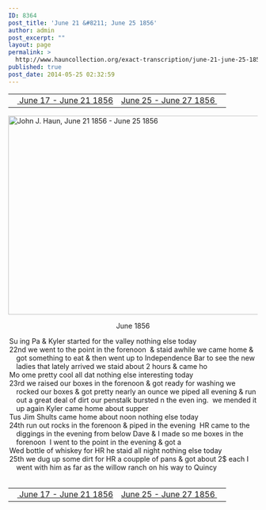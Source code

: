```yaml
---
ID: 8364
post_title: 'June 21 &#8211; June 25 1856'
author: admin
post_excerpt: ""
layout: page
permalink: >
  http://www.hauncollection.org/exact-transcription/june-21-june-25-1856/
published: true
post_date: 2014-05-25 02:32:59
---
```

<table style="width: 100%;" align="center">
<tbody>
<tr>
<td width="50%"><a title="June 17 – June 21 1856" href="http://www.hauncollection.org/version-2/version-ii-series-i/june-17-june-21-1856/"><img src="https://lh3.googleusercontent.com/-EFJpxxNiPNw/VqgtWBCZrMI/AAAAAAAAAFU/WfY4lPFWWkg/s800-Ic42/Soeb-Plain-Arrows-8-10px.png" alt="" width="10" height="10" /> June 17 - June 21 1856</a></td>
<td style="text-align: right;"><a title="June 25 – June 27 1856" href="http://www.hauncollection.org/version-2/version-ii-series-i/june-25-june-27-1856/"> June 25 - June 27 1856 <img src="https://lh3.googleusercontent.com/-67k0cYlpXHw/VqgtWKz1MXI/AAAAAAAAAFU/k9PW_Piyurk/s800-Ic42/Soeb-Plain-Arrows-5-10px.png" alt="" width="10" height="10" /></a></td>
</tr>
</tbody>
</table>
<a href="http://www.hauncollection.org/wp-content/uploads/John Haun/JJH_182_June 21 1856 - June 25 1856.JPG" target="_blank" rel="noopener"><img class="alignnone wp-image-2411 size-large" src="http://www.hauncollection.org/wp-content/uploads/John Haun/JJH_182_June 21 1856 - June 25 1856-1024x682.jpg" alt="John J. Haun, June 21 1856 - June 25 1856" width="604" height="402" /></a>
<p style="text-align: center;">June 1856</p>

<div style="text-indent: -1em; padding-left: 16px;">Su ing Pa &amp; Kyler started for the valley nothing else today</div>
<div style="text-indent: -1em; padding-left: 16px;">22nd we went to the point in the forenoon  &amp; staid awhile we came home
&amp; got something to eat &amp; then went up to Independence Bar to see
the new ladies that lately arrived we staid about 2 hours &amp; came ho</div>
<div style="text-indent: -1em; padding-left: 16px;">Mo ome pretty cool all dat nothing else interesting today</div>
<div style="text-indent: -1em; padding-left: 16px;">23rd we raised our boxes in the forenoon &amp; got ready for washing we
rocked our boxes &amp; got pretty nearly an ounce we piped all evening
&amp; run out a great deal of dirt our penstalk bursted n the even
ing.  we mended it up again Kyler came home about supper</div>
<div style="text-indent: -1em; padding-left: 16px;">Tus Jim Shults came home about noon nothing else today</div>
<div style="text-indent: -1em; padding-left: 16px;">24th run out rocks in the forenoon &amp; piped in the evening  HR
came to the diggings in the evening from below Dave &amp; I made so
me boxes in the forenoon  I went to the point in the evening &amp; got a</div>
<div style="text-indent: -1em; padding-left: 16px;">Wed bottle of whiskey for HR he staid all night nothing else today</div>
<div style="text-indent: -1em; padding-left: 16px;">25th we dug up some dirt for HR a coupple of pans &amp; got about 2$ each
I went with him as far as the willow ranch on his way to Quincy</div>
&nbsp;
<table style="width: 100%;" align="center">
<tbody>
<tr>
<td width="50%"><a title="June 17 – June 21 1856" href="http://www.hauncollection.org/version-2/version-ii-series-i/june-17-june-21-1856/"><img src="https://lh3.googleusercontent.com/-EFJpxxNiPNw/VqgtWBCZrMI/AAAAAAAAAFU/WfY4lPFWWkg/s800-Ic42/Soeb-Plain-Arrows-8-10px.png" alt="" width="10" height="10" /> June 17 - June 21 1856</a></td>
<td style="text-align: right;"><a title="June 25 – June 27 1856" href="http://www.hauncollection.org/version-2/version-ii-series-i/june-25-june-27-1856/"> June 25 - June 27 1856 <img src="https://lh3.googleusercontent.com/-67k0cYlpXHw/VqgtWKz1MXI/AAAAAAAAAFU/k9PW_Piyurk/s800-Ic42/Soeb-Plain-Arrows-5-10px.png" alt="" width="10" height="10" /></a></td>
</tr>
</tbody>
</table>